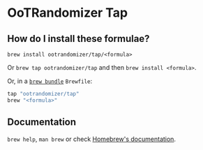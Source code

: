 # OoTRandomizer Tap

## How do I install these formulae?

`brew install ootrandomizer/tap/<formula>`

Or `brew tap ootrandomizer/tap` and then `brew install <formula>`.

Or, in a [`brew bundle`](https://github.com/Homebrew/homebrew-bundle) `Brewfile`:

```ruby
tap "ootrandomizer/tap"
brew "<formula>"
```

## Documentation

`brew help`, `man brew` or check [Homebrew's documentation](https://docs.brew.sh).
